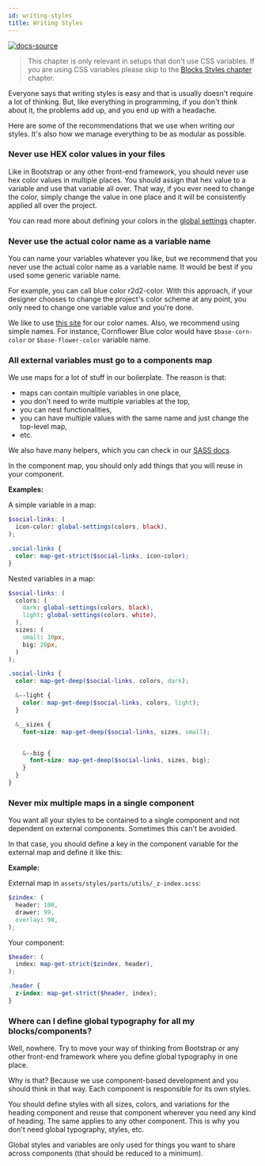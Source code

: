 ```yaml
---
id: writing-styles
title: Writing Styles
---
```


[![docs-source](https://img.shields.io/badge/source-eightshift--frontend--libs-yellow?style=for-the-badge&logo=javascript&labelColor=2a2a2a)](https://github.com/duenneffe/eightshift-frontend-libs/tree/6.0.0)

> This chapter is only relevant in setups that don't use CSS variables. If you are using CSS variables please skip to the [Blocks Styles chapter](blocks-styles) chapter.

Everyone says that writing styles is easy and that is usually doesn't require a lot of thinking. But, like everything in programming, if you don't think about it, the problems add up, and you end up with a headache.

Here are some of the recommendations that we use when writing our styles. It's also how we manage everything to be as modular as possible.

### Never use HEX color values in your files

Like in Bootstrap or any other front-end framework, you should never use hex color values in multiple places. You should assign that hex value to a variable and use that variable all over. That way, if you ever need to change the color, simply change the value in one place and it will be consistently applied all over the project.

You can read more about defining your colors in the [global settings](global-settings) chapter.

### Never use the actual color name as a variable name

You can name your variables whatever you like, but we recommend that you never use the actual color name as a variable name. It would be best if you used some generic variable name.

For example, you can call blue color r2d2-color. With this approach, if your designer chooses to change the project's color scheme at any point, you only need to change one variable value and you're done.

We like to use [this site](https://chir.ag/projects/name-that-color) for our color names. Also, we recommend using simple names. For instance, Cornflower Blue color would have `$base-corn-color` or `$base-flower-color` variable name.

### All external variables must go to a components map

We use maps for a lot of stuff in our boilerplate. The reason is that:

* maps can contain multiple variables in one place,
* you don't need to write multiple variables at the top,
* you can nest functionalities,
* you can have multiple values with the same name and just change the top-level map,
* etc.

We also have many helpers, which you can check in our [SASS docs](/docs/basics/library).

In the component map, you should only add things that you will reuse in your component.

**Examples:**

A simple variable in a map:

```scss
$social-links: (
  icon-color: global-settings(colors, black),
);

.social-links {
  color: map-get-strict($social-links, icon-color);
}
```

Nested variables in a map:

```scss
$social-links: (
  colors: (
    dark: global-settings(colors, black),
    light: global-settings(colors, white),
  ),
  sizes: (
    small: 10px,
    big: 20px,
  )
);

.social-links {
  color: map-get-deep($social-links, colors, dark);

  &--light {
    color: map-get-deep($social-links, colors, light);
  }

  &__sizes {
    font-size: map-get-deep($social-links, sizes, small);


    &--big {
      font-size: map-get-deep($social-links, sizes, big);
    }
  }
}
```

### Never mix multiple maps in a single component

You want all your styles to be contained to a single component and not dependent on external components. Sometimes this can't be avoided.

In that case, you should define a key in the component variable for the external map and define it like this:

**Example:**

External map in `assets/styles/parts/utils/_z-index.scss`:

```scss
$zindex: (
  header: 100,
  drawer: 99,
  overlay: 98,
);
```

Your component:

```scss
$header: (
  index: map-get-strict($zindex, header),
);

.header {
  z-index: map-get-strict($header, index);
}
```

### Where can I define global typography for all my blocks/components?

Well, nowhere. Try to move your way of thinking from Bootstrap or any other front-end framework where you define global typography in one place.

Why is that? Because we use component-based development and you should think in that way. Each component is responsible for its own styles.

You should define styles with all sizes, colors, and variations for the heading component and reuse that component wherever you need any kind of heading. The same applies to any other component. This is why you don't need global typography, styles, etc.

Global styles and variables are only used for things you want to share across components (that should be reduced to a minimum).
